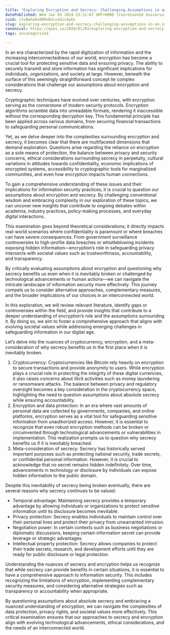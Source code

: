 ```yaml
---
title: "Exploring Encryption and Secrecy: Challenging Assumptions in an Interconnected World"
datePublished: Wed Jan 03 2024 23:12:07 GMT+0000 (Coordinated Universal Time)
cuid: clv8who6x000n0alcedic4y6z
slug: exploring-encryption-and-secrecy-challenging-assumptions-in-an-interconnected-world
canonical: https://quni.io/2024/01/03/exploring-encryption-and-secrecy-challenging-assumptions-in-an-interconnected-world/
tags: uncategorized

---
```


In an era characterized by the rapid digitization of information and the increasing interconnectedness of our world, encryption has become a crucial tool for protecting sensitive data and ensuring privacy. The ability to securely transmit and store information has significant implications for individuals, organizations, and society at large. However, beneath the surface of this seemingly straightforward concept lie complex considerations that challenge our assumptions about encryption and secrecy.

Cryptographic techniques have evolved over centuries, with encryption serving as the cornerstone of modern security protocols. Encryption algorithms scramble data into unreadable formats, rendering it inaccessible without the corresponding decryption key. This fundamental principle has been applied across various domains, from securing financial transactions to safeguarding personal communications.

Yet, as we delve deeper into the complexities surrounding encryption and secrecy, it becomes clear that there are multifaceted dimensions that demand exploration. Questions arise regarding the reliance on encryption as a sole means of protection, the balance between privacy and security concerns, ethical considerations surrounding secrecy in perpetuity, cultural variations in attitudes towards confidentiality, economic implications of encrypted systems, accessibility to cryptographic tools for marginalized communities, and even how encryption impacts human connections.

To gain a comprehensive understanding of these issues and their implications for information security practices, it is crucial to question our assumptions about encryption and secrecy. By challenging conventional wisdom and embracing complexity in our exploration of these topics, we can uncover new insights that contribute to ongoing debates within academia, industry practices, policy-making processes, and everyday digital interactions.

This examination goes beyond theoretical considerations; it directly impacts real-world scenarios where confidentiality is paramount or where breaches can have severe consequences. From government surveillance controversies to high-profile data breaches or whistleblowing incidents exposing hidden information—encryption’s role in safeguarding privacy intersects with societal values such as trustworthiness, accountability,  
and transparency.

By critically evaluating assumptions about encryption and questioning why secrecy benefits us even when it is inevitably broken or challenged by technological advancements or human actions—we can navigate the intricate landscape of information security more effectively. This journey compels us to consider alternative approaches, complementary measures, and the broader implications of our choices in an interconnected world.

In this exploration, we will review relevant literature, identify gaps or controversies within the field, and provide insights that contribute to a deeper understanding of encryption’s role and the assumptions surrounding it. By doing so, we aim to foster a comprehensive approach that aligns with evolving societal values while addressing emerging challenges in safeguarding information in our digital age.

Let’s delve into the nuances of cryptocurrency, encryption, and a meta-consideration of why secrecy benefits us in the first place when it is inevitably broken.

1.  Cryptocurrency: Cryptocurrencies like Bitcoin rely heavily on encryption to secure transactions and provide anonymity to users. While encryption plays a crucial role in protecting the integrity of these digital currencies, it also raises concerns about illicit activities such as money laundering or ransomware attacks. The balance between privacy and regulatory oversight becomes a key consideration in the cryptocurrency space, highlighting the need to question assumptions about absolute secrecy while ensuring accountability.
2.  Encryption and data protection: In an era where vast amounts of personal data are collected by governments, companies, and online platforms, encryption serves as a vital tool for safeguarding sensitive information from unauthorized access. However, it is essential to recognize that even robust encryption methods can be broken or circumvented through technological advancements or vulnerabilities in implementation. This realization prompts us to question why secrecy benefits us if it is inevitably breached.
3.  Meta-consideration of secrecy: Secrecy has historically served important purposes such as protecting national security, trade secrets, or confidential personal information. However, it is crucial to acknowledge that no secret remains hidden indefinitely. Over time, advancements in technology or disclosure by individuals can expose hidden information to the public domain.

Despite this inevitability of secrecy being broken eventually, there are several reasons why secrecy continues to be valued:

*   Temporal advantage: Maintaining secrecy provides a temporary advantage by allowing individuals or organizations to protect sensitive information until its disclosure becomes inevitable.
*   Privacy protection: Secrecy enables individuals to maintain control over their personal lives and protect their privacy from unwarranted intrusion.
*   Negotiation power: In certain contexts such as business negotiations or diplomatic discussions, keeping certain information secret can provide leverage or strategic advantages.
*   Intellectual property protection: Secrecy allows companies to protect their trade secrets, research, and development efforts until they are ready for public disclosure or legal protection.

Understanding the nuances of secrecy and encryption helps us recognize that while secrecy can provide benefits in certain situations, it is essential to have a comprehensive approach to information security. This includes recognizing the limitations of encryption, implementing complementary security measures, and considering alternative strategies such as transparency or accountability when appropriate.

By questioning assumptions about absolute secrecy and embracing a nuanced understanding of encryption, we can navigate the complexities of data protection, privacy rights, and societal values more effectively. This critical examination ensures that our approaches to secrecy and encryption align with evolving technological advancements, ethical considerations, and the needs of an interconnected world.